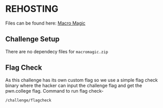 # REHOSTING

Files can be found here: [Macro Magic](https://github.com/DownUnderCTF/Challenges_2024_Public/blob/main/forensics/macromagic/README.md)

## Challenge Setup
There are no dependecy files for `macromagic.zip`

## Flag Check

As this challenge has its own custom flag so we use a simple flag check binary where the hacker can input the challenge flag and get the pwn.college flag. Command to run flag check-
```
/challenge/flagcheck
```

